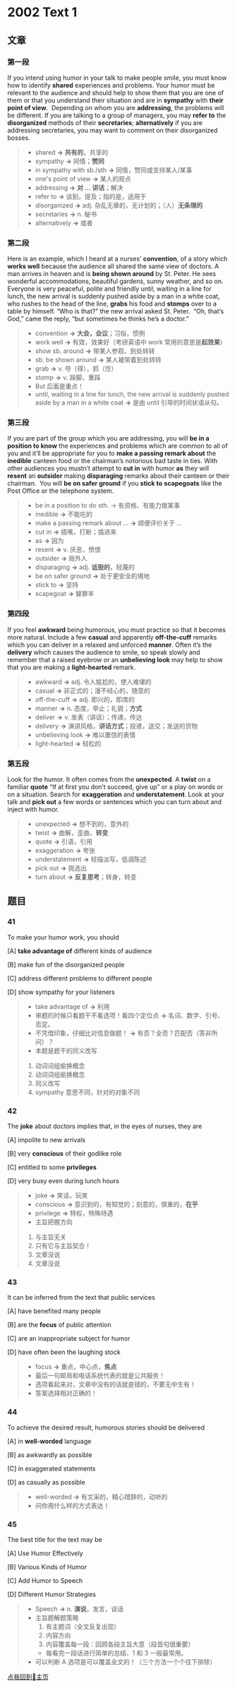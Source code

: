 # 2002 Text 1

## 文章

### 第一段

If you intend using humor in your talk to make people smile, you must know how to identify **shared** experiences and problems. Your humor must be relevant to the audience and should help to show them that you are one of them or that you understand their situation and are in **sympathy** with **their point of view**.  Depending on whom you are **addressing**, the problems will be different. If you are talking to a group of managers, you may **refer to** the **disorganized** methods of their **secretaries**; **alternatively** if you are addressing secretaries, you may want to comment on their disorganized bosses.

> - shared **→** **共有的**，共享的
> - sympathy  **→** 同情；**赞同**
> - in sympathy with sb./sth **→** 同情，赞同或支持某人/某事
> - one's point of view **→** 某人的观点
> - addressing **→** **对 ... 讲话**；解决
> - refer to **→** 谈到，提及；指的是，适用于
> - disorganized **→** adj. 杂乱无章的，无计划的；（人）**无条理的**
> - secretaries **→** n. 秘书
> - alternatively **→** 或者

### 第二段

Here is an example, which I heard at a nurses’ **convention**, of a story which **works well** because the audience all shared the same view of doctors. A man arrives in heaven and is **being shown around** by St. Peter. He sees wonderful accommodations, beautiful gardens, sunny weather, and so on. Everyone is very peaceful, polite and friendly until, waiting in a line for lunch, the new arrival is suddenly pushed aside by a man in a white coat, who rushes to the head of the line, **grabs** his food and **stomps** over to a table by himself. “Who is that?” the new arrival asked St. Peter.  “Oh, that’s God,” came the reply, “but sometimes he thinks he’s a doctor.”

> - convention **→** **大会，会议**；习俗，惯例
> - work well **→** 有效，效果好（考研英语中 work 常用的意思是**起效果**）
> - show sb. around **→** 带某人参观、到处转转
> - sb. be shown around **→** 某人被带着到处转转
> - grab **→** v. 夺（得），抓（住）
> - stomp **→** v. 跺脚，重踩
> - But 后面是重点！
> - until, waiting in a line for lunch, the new arrival is suddenly pushed aside by a man in a white coat **→** 是由 until 引导的时间状语从句。

### 第三段

If you are part of the group which you are addressing, you will **be in a position to know** the experiences and problems which are common to all of you and it’ll be appropriate for you to **make a passing remark about** the **inedible** canteen food or the chairman’s notorious bad taste in ties. With other audiences you mustn’t attempt to **cut in** with humor **as** they will **resent** an **outsider** making **disparaging** remarks about their canteen or their chairman.  You will **be on safer ground** if you **stick to** **scapegoats** like the Post Office or the telephone system.

> - be in a position to do sth. → 有资格、有能力做某事
> - inedible **→** 不能吃的
> - make a passing remark about ...  **→** 顺便评价关于 ... 
> - cut in **→** 插嘴，打断；插进来
> - as **→** 因为
> - resent **→** v. 厌恶，愤恨
> - outsider **→** 局外人
> - disparaging **→** adj. **诋毁的**，轻蔑的
> - be on safer ground **→** 处于更安全的境地
> - stick to **→** 坚持
> - scapegoat **→** 替罪羊

### 第四段

If you feel **awkward** being humorous, you must practice so that it becomes more natural. Include a few **casual** and apparently **off-the-cuff** remarks which you can deliver in a relaxed and unforced **manner**. Often it’s the **delivery** which causes the audience to smile, so speak slowly and remember that a raised eyebrow or an **unbelieving look** may help to show that you are making a **light-hearted** remark.

> - awkward **→** adj. 令人尴尬的，使人难堪的
> - casual **→** 非正式的；漫不经心的，随意的
> - off-the-cuff **→** adj. 即兴的，即席的
> - manner **→** n. 态度，举止；礼貌；**方式**
> - deliver **→** v. 发表（讲话）；传递，传达
> - delivery **→** 演讲风格，**讲话方式**；投递，送交；发送的货物
> - unbelieving look **→** 难以置信的表情
> - light-hearted **→** 轻松的

### 第五段

Look for the humor. It often comes from the **unexpected**. A **twist** on a familiar **quote** “If at first you don’t succeed, give up” or a play on words or on a situation. Search for **exaggeration** and **understatement**. Look at your talk and **pick out** a few words or sentences which you can turn about and inject with humor.

> - unexpected **→** 想不到的，意外的
> - twist **→** 曲解，歪曲，**转变**
> - quote **→** 引语，引用
> - exaggeration **→** 夸张
> - understatement **→** 轻描淡写，低调陈述
> - pick out **→** 挑选出
> - turn about **→** **反复思考**；转身，转变

## 题目

### 41

To make your humor work, you should

[A] **take advantage of** different kinds of audience

[B] make fun of the disorganized people

[C] address different problems to different people 

[D] show sympathy for your listeners

> - take advantage of **→** 利用
> - 审题的时候只看题干不看选项！看四个定位点 **→** 名词、数字、引号、否定。
> - 不凭借印象，仔细比对信息做题！ **→** 有否？全否？匹配否（答非所问）？
> - 本题是题干的同义改写
> 1. 动词词组偷换概念
> 2. 动词词组偷换概念
> 3. 同义改写
> 4. sympathy 意思不同，针对的对象不同

### 42

The **joke** about doctors implies that, in the eyes of nurses, they are

[A] impolite to new arrivals

[B] very **conscious** of their godlike role 

[C] entitled to some **privileges**

[D] very busy even during lunch hours

> - joke **→** 笑话，玩笑
> - conscious **→** 意识到的，有知觉的；刻意的，慎重的，**在乎**
> - privilege **→** 特权，特殊待遇
> - 主旨把握方向
> 1. 与主旨无关
> 2. 只有它与主旨契合！
> 3. 文章没说
> 4. 文章没说

### 43

It can be inferred from the text that public services

[A] have benefited many people

[B] are the **focus** of public attention

[C] are an inappropriate subject for humor 

[D] have often been the laughing stock

> - focus **→** 重点，中心点，**焦点**
> - 最后一句邮局和电话系统代表的就是公共服务！
> - 选项看起来对，文章中没有的话就是错的，不要无中生有！
> - 答案选择相对正确的！

### 44

To achieve the desired result, humorous stories should be delivered

[A] in **well-worded** language

[B] as awkwardly as possible 

[C] in exaggerated statements

[D] as casually as possible

> - well-worded **→** 有文采的，精心措辞的，动听的
> - 问你用什么样的方式表达！

### 45

The best title for the text may be

[A] Use Humor Effectively

[B] Various Kinds of Humor

[C] Add Humor to Speech

[D] Different Humor Strategies

> - Speech **→** n. **演说**，发言，谈话
> - 主旨题解题策略
> 	1. 有主题词（全文反复出现）
> 	2. 内容方向
> 	3. 内容覆盖每一段：回顾各段主旨大意（段首句很重要）
> 	- 每看完一段话进行简单的总结，1 和 3 一般最常用。
> - 可以判断 A 选项是可以覆盖全文的！（三个方法一个个往下排除）

[点我回到🏡主页](https://nn66kk.github.io/Mon-Blog/)